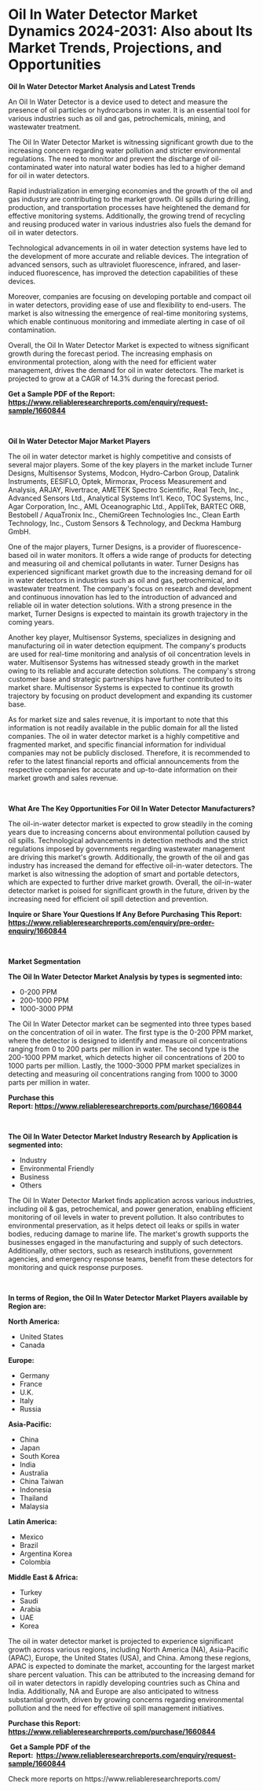 <p><h1>Oil In Water Detector Market Dynamics 2024-2031: Also about Its Market Trends, Projections, and Opportunities</h1></p><p><strong>Oil In Water Detector Market Analysis and Latest Trends</strong></p>
<p><p>An Oil In Water Detector is a device used to detect and measure the presence of oil particles or hydrocarbons in water. It is an essential tool for various industries such as oil and gas, petrochemicals, mining, and wastewater treatment.</p><p>The Oil In Water Detector Market is witnessing significant growth due to the increasing concern regarding water pollution and stricter environmental regulations. The need to monitor and prevent the discharge of oil-contaminated water into natural water bodies has led to a higher demand for oil in water detectors.</p><p>Rapid industrialization in emerging economies and the growth of the oil and gas industry are contributing to the market growth. Oil spills during drilling, production, and transportation processes have heightened the demand for effective monitoring systems. Additionally, the growing trend of recycling and reusing produced water in various industries also fuels the demand for oil in water detectors.</p><p>Technological advancements in oil in water detection systems have led to the development of more accurate and reliable devices. The integration of advanced sensors, such as ultraviolet fluorescence, infrared, and laser-induced fluorescence, has improved the detection capabilities of these devices.</p><p>Moreover, companies are focusing on developing portable and compact oil in water detectors, providing ease of use and flexibility to end-users. The market is also witnessing the emergence of real-time monitoring systems, which enable continuous monitoring and immediate alerting in case of oil contamination.</p><p>Overall, the Oil In Water Detector Market is expected to witness significant growth during the forecast period. The increasing emphasis on environmental protection, along with the need for efficient water management, drives the demand for oil in water detectors. The market is projected to grow at a CAGR of 14.3% during the forecast period.</p></p>
<p><strong>Get a Sample PDF of the Report:&nbsp; <a href="https://www.reliableresearchreports.com/enquiry/request-sample/1660844">https://www.reliableresearchreports.com/enquiry/request-sample/1660844</a></strong></p>
<p>&nbsp;</p>
<p><strong>Oil In Water Detector Major Market Players</strong></p>
<p><p>The oil in water detector market is highly competitive and consists of several major players. Some of the key players in the market include Turner Designs, Multisensor Systems, Modcon, Hydro-Carbon Group, Datalink Instruments, EESIFLO, Optek, Mirmorax, Process Measurement and Analysis, ARJAY, Rivertrace, AMETEK Spectro Scientific, Real Tech, Inc., Advanced Sensors Ltd., Analytical Systems Int’l. Keco, TOC Systems, Inc., Agar Corporation, Inc., AML Oceanographic Ltd., AppliTek, BARTEC ORB, Bestobell / AquaTronix Inc., ChemiGreen Technologies Inc., Clean Earth Technology, Inc., Custom Sensors & Technology, and Deckma Hamburg GmbH.</p><p>One of the major players, Turner Designs, is a provider of fluorescence-based oil in water monitors. It offers a wide range of products for detecting and measuring oil and chemical pollutants in water. Turner Designs has experienced significant market growth due to the increasing demand for oil in water detectors in industries such as oil and gas, petrochemical, and wastewater treatment. The company's focus on research and development and continuous innovation has led to the introduction of advanced and reliable oil in water detection solutions. With a strong presence in the market, Turner Designs is expected to maintain its growth trajectory in the coming years.</p><p>Another key player, Multisensor Systems, specializes in designing and manufacturing oil in water detection equipment. The company's products are used for real-time monitoring and analysis of oil concentration levels in water. Multisensor Systems has witnessed steady growth in the market owing to its reliable and accurate detection solutions. The company's strong customer base and strategic partnerships have further contributed to its market share. Multisensor Systems is expected to continue its growth trajectory by focusing on product development and expanding its customer base.</p><p>As for market size and sales revenue, it is important to note that this information is not readily available in the public domain for all the listed companies. The oil in water detector market is a highly competitive and fragmented market, and specific financial information for individual companies may not be publicly disclosed. Therefore, it is recommended to refer to the latest financial reports and official announcements from the respective companies for accurate and up-to-date information on their market growth and sales revenue.</p></p>
<p>&nbsp;</p>
<p><strong>What Are The Key Opportunities For Oil In Water Detector Manufacturers?</strong></p>
<p><p>The oil-in-water detector market is expected to grow steadily in the coming years due to increasing concerns about environmental pollution caused by oil spills. Technological advancements in detection methods and the strict regulations imposed by governments regarding wastewater management are driving this market's growth. Additionally, the growth of the oil and gas industry has increased the demand for effective oil-in-water detectors. The market is also witnessing the adoption of smart and portable detectors, which are expected to further drive market growth. Overall, the oil-in-water detector market is poised for significant growth in the future, driven by the increasing need for efficient oil spill detection and prevention.</p></p>
<p><strong>Inquire or Share Your Questions If Any Before Purchasing This Report: <a href="https://www.reliableresearchreports.com/enquiry/pre-order-enquiry/1660844">https://www.reliableresearchreports.com/enquiry/pre-order-enquiry/1660844</a></strong></p>
<p>&nbsp;</p>
<p><strong>Market Segmentation</strong></p>
<p><strong>The Oil In Water Detector Market Analysis by types is segmented into:</strong></p>
<p><ul><li>0-200 PPM</li><li>200-1000 PPM</li><li>1000-3000 PPM</li></ul></p>
<p><p>The Oil In Water Detector market can be segmented into three types based on the concentration of oil in water. The first type is the 0-200 PPM market, where the detector is designed to identify and measure oil concentrations ranging from 0 to 200 parts per million in water. The second type is the 200-1000 PPM market, which detects higher oil concentrations of 200 to 1000 parts per million. Lastly, the 1000-3000 PPM market specializes in detecting and measuring oil concentrations ranging from 1000 to 3000 parts per million in water.</p></p>
<p><strong>Purchase this Report:&nbsp;<a href="https://www.reliableresearchreports.com/purchase/1660844">https://www.reliableresearchreports.com/purchase/1660844</a></strong></p>
<p>&nbsp;</p>
<p><strong>The Oil In Water Detector Market Industry Research by Application is segmented into:</strong></p>
<p><ul><li>Industry</li><li>Environmental Friendly</li><li>Business</li><li>Others</li></ul></p>
<p><p>The Oil In Water Detector Market finds application across various industries, including oil & gas, petrochemical, and power generation, enabling efficient monitoring of oil levels in water to prevent pollution. It also contributes to environmental preservation, as it helps detect oil leaks or spills in water bodies, reducing damage to marine life. The market's growth supports the businesses engaged in the manufacturing and supply of such detectors. Additionally, other sectors, such as research institutions, government agencies, and emergency response teams, benefit from these detectors for monitoring and quick response purposes.</p></p>
<p>&nbsp;</p>
<p><strong>In terms of Region, the Oil In Water Detector Market Players available by Region are:</strong></p>
<p>
    <p> <strong> North America: </strong>
        <ul>
            <li>United States</li>
            <li>Canada</li>
        </ul>
        </p> 
    <p> <strong> Europe: </strong>
        <ul>
            <li>Germany</li>
            <li>France</li>
            <li>U.K.</li>
            <li>Italy</li>
            <li>Russia</li>
        </ul>
        </p> 
    <p> <strong> Asia-Pacific: </strong>
        <ul>
            <li>China</li>
            <li>Japan</li>
            <li>South Korea</li>
            <li>India</li>
            <li>Australia</li>
            <li>China Taiwan</li>
            <li>Indonesia</li>
            <li>Thailand</li>
            <li>Malaysia</li>
        </ul>
        </p> 
    <p> <strong> Latin America: </strong>
        <ul>
            <li>Mexico</li>
            <li>Brazil</li>
            <li>Argentina Korea</li>
            <li>Colombia</li>
        </ul>
        </p> 
    <p> <strong> Middle East & Africa: </strong>
        <ul>
            <li>Turkey</li>
            <li>Saudi</li>
            <li>Arabia</li>
            <li>UAE</li>
            <li>Korea</li>
        </ul>
    </p>
    </p>
<p><p>The oil in water detector market is projected to experience significant growth across various regions, including North America (NA), Asia-Pacific (APAC), Europe, the United States (USA), and China. Among these regions, APAC is expected to dominate the market, accounting for the largest market share percent valuation. This can be attributed to the increasing demand for oil in water detectors in rapidly developing countries such as China and India. Additionally, NA and Europe are also anticipated to witness substantial growth, driven by growing concerns regarding environmental pollution and the need for effective oil spill management initiatives.</p></p>
<p><strong>Purchase this Report: <a href="https://www.reliableresearchreports.com/purchase/1660844">https://www.reliableresearchreports.com/purchase/1660844</a></strong></p>
<p>&nbsp;<strong>Get a Sample PDF of the Report:&nbsp;&nbsp;<a href="https://www.reliableresearchreports.com/enquiry/request-sample/1660844">https://www.reliableresearchreports.com/enquiry/request-sample/1660844</a></strong></p>
<p><strong></strong></p>
<p>Check more reports on https://www.reliableresearchreports.com/</p>